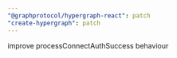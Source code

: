 ```yaml
---
"@graphprotocol/hypergraph-react": patch
"create-hypergraph": patch
---
```


improve processConnectAuthSuccess behaviour
  